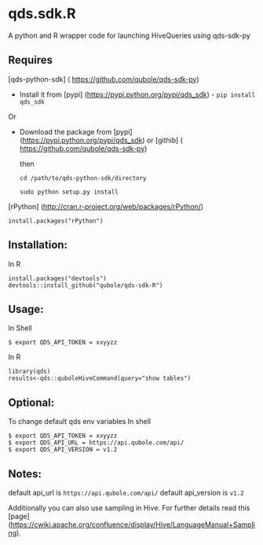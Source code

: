 qds.sdk.R
=========
A python and R wrapper code for launching HiveQueries using qds-sdk-py

Requires
--------
[qds-python-sdk] ( https://github.com/qubole/qds-sdk-py)


+ Install it from [pypi] (https://pypi.python.org/pypi/qds_sdk) - `pip install qds_sdk`

Or 

+ Download the package from [pypi] (https://pypi.python.org/pypi/qds_sdk) or [githib] ( https://github.com/qubole/qds-sdk-py)  
  
  then
  
    `cd /path/to/qds-python-sdk/directory`

    `sudo python setup.py install`

[rPython] (http://cran.r-project.org/web/packages/rPython/)

    install.packages("rPython")

Installation:
-------------
In R
  
    install.packages("devtools")
    devtools::install_github("qubole/qds-sdk-R")

Usage:
------
In Shell

    $ export QDS_API_TOKEN = xxyyzz
  
In R

    library(qds)
    results<-qds::quboleHiveCommand(query="show tables")

Optional:
---------
To change default qds env variables
In shell

    $ export QDS_API_TOKEN = xxyyzz
    $ export QDS_API_URL = https://api.qubole.com/api/
    $ export QDS_API_VERSION = v1.2

Notes:
------

default api_url is `https://api.qubole.com/api/`
default api_version is `v1.2`

Additionally you can also use sampling in Hive. For further details read this [page] (https://cwiki.apache.org/confluence/display/Hive/LanguageManual+Sampling).

